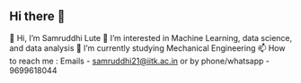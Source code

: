 ## Hi there 👋
👋 Hi, I’m Samruddhi Lute
👀 I’m interested in Machine Learning, data science, and data analysis
🌱 I’m currently studying Mechanical Engineering
📫 How to reach me : Emails - samruddhi21@iitk.ac.in or by phone/whatsapp - 9699618044
<!--
**samruddhi1943/samruddhi1943** is a ✨ _special_ ✨ repository because its `README.md` (this file) appears on your GitHub profile.

Here are some ideas to get you started:

- 🔭 I’m currently working on ...
- 🌱 I’m currently learning ...
- 👯 I’m looking to collaborate on ...
- 🤔 I’m looking for help with ...
- 💬 Ask me about ...
- 📫 How to reach me: ...
- 😄 Pronouns: ...
- ⚡ Fun fact: ...
-->
